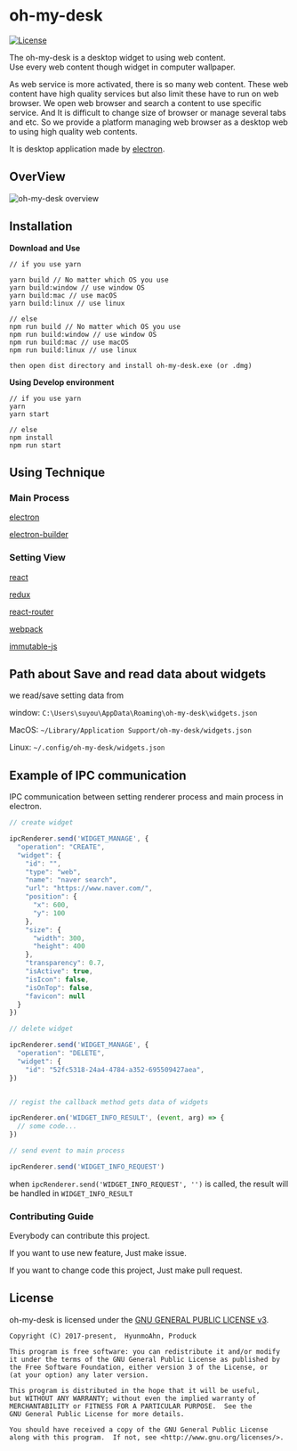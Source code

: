 # oh-my-desk

[![License](https://img.shields.io/badge/license-GPL%20v3-green.svg)](https://github.com/AhKi/oh-my-desk/blob/master/LICENSE)

The oh-my-desk is a desktop widget to using web content.<br/>
Use every web content though widget in computer wallpaper.

As web service is more activated, there is so many web content. These web content have high quality services but also limit these have to run on web browser. We open web browser and search a content to use specific service. And It is difficult to change size of browser or manage several tabs and etc. So we provide a platform managing web browser as a desktop web to using high quality web contents.

It is desktop application made by [electron](https://github.com/electron/electron).<br/>

## OverView

![oh-my-desk overview](https://user-images.githubusercontent.com/23732795/35629918-33849386-06e3-11e8-8e94-f4884455fa7c.gif)

## Installation

**Download and Use**
```
// if you use yarn

yarn build // No matter which OS you use
yarn build:window // use window OS
yarn build:mac // use macOS
yarn build:linux // use linux

// else
npm run build // No matter which OS you use
npm run build:window // use window OS
npm run build:mac // use macOS
npm run build:linux // use linux

then open dist directory and install oh-my-desk.exe (or .dmg)
```

**Using Develop environment**
```
// if you use yarn
yarn
yarn start

// else
npm install
npm run start
```


## Using Technique

### Main Process

[electron](https://github.com/electron/electron)

[electron-builder](https://github.com/electron-userland/electron-builder)


### Setting View

[react](https://github.com/facebook/react)

[redux](https://github.com/reactjs/redux)

[react-router](https://github.com/ReactTraining/react-router)

[webpack](https://github.com/webpack/webpack)

[immutable-js](https://github.com/facebook/immutable-js)

## Path about Save and read data about widgets

we read/save setting data from 

window: `C:\Users\suyou\AppData\Roaming\oh-my-desk\widgets.json`

MacOS: `~/Library/Application Support/oh-my-desk/widgets.json`

Linux: `~/.config/oh-my-desk/widgets.json`

## Example of IPC communication

IPC communication between setting renderer process and main process in electron.


```js
// create widget 

ipcRenderer.send('WIDGET_MANAGE', {
  "operation": "CREATE",
  "widget": {
    "id": "",
    "type": "web",
    "name": "naver search",
    "url": "https://www.naver.com/",
    "position": {
      "x": 600,
      "y": 100
    },
    "size": {
      "width": 300,
      "height": 400
    },
    "transparency": 0.7,
    "isActive": true,
    "isIcon": false,
    "isOnTop": false,
    "favicon": null
  }
})

// delete widget

ipcRenderer.send('WIDGET_MANAGE', {
  "operation": "DELETE",
  "widget": {
    "id": "52fc5318-24a4-4784-a352-695509427aea",
})


// regist the callback method gets data of widgets

ipcRenderer.on('WIDGET_INFO_RESULT', (event, arg) => {
  // some code...
})

// send event to main process

ipcRenderer.send('WIDGET_INFO_REQUEST')
```
when `ipcRenderer.send('WIDGET_INFO_REQUEST', '')` is called, the result will be handled in `WIDGET_INFO_RESULT`


### Contributing Guide

Everybody can contribute this project.

If you want to use new feature, Just make issue.

If you want to change code this project, Just make pull request.

## License
oh-my-desk is licensed under the [GNU GENERAL PUBLIC LICENSE v3](https://github.com/AhKi/oh-my-desk/blob/edit/read-me/LICENSE).
```
Copyright (C) 2017-present,  HyunmoAhn, Produck

This program is free software: you can redistribute it and/or modify
it under the terms of the GNU General Public License as published by
the Free Software Foundation, either version 3 of the License, or
(at your option) any later version.

This program is distributed in the hope that it will be useful,
but WITHOUT ANY WARRANTY; without even the implied warranty of
MERCHANTABILITY or FITNESS FOR A PARTICULAR PURPOSE.  See the
GNU General Public License for more details.

You should have received a copy of the GNU General Public License
along with this program.  If not, see <http://www.gnu.org/licenses/>.
```
